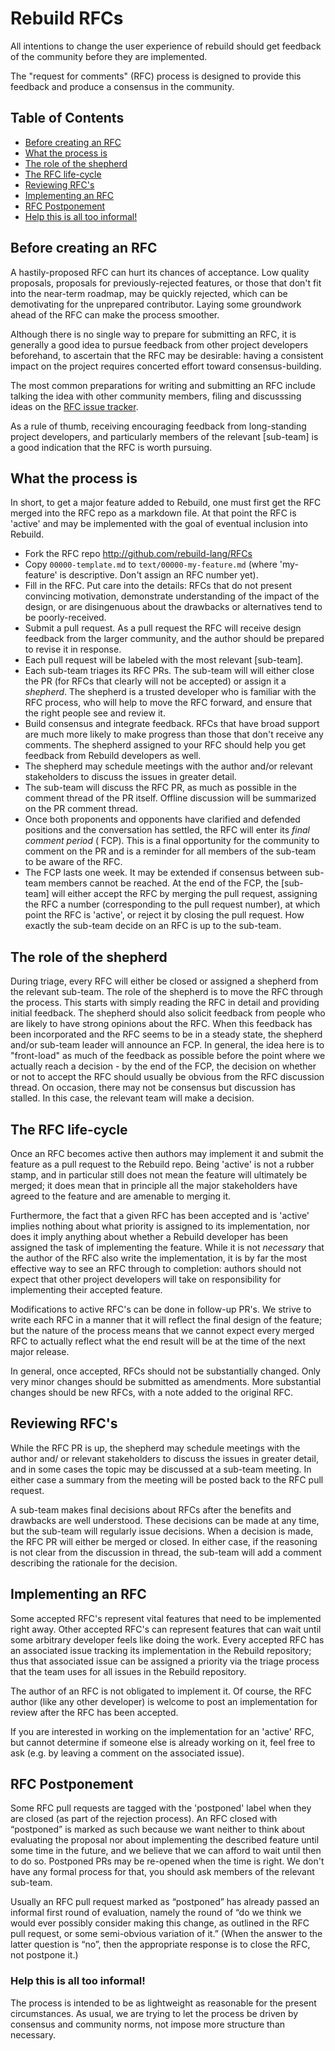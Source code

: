 # Rebuild RFCs
[Rebuild RFCs]: #rebuild-rfcs

All intentions to change the user experience of rebuild should get feedback of 
the community before they are implemented.

The "request for comments" (RFC) process is designed to provide this feedback 
and produce a consensus in the community.

## Table of Contents
[Table of Contents]: #table-of-contents

* [Before creating an RFC]
* [What the process is]
* [The role of the shepherd]
* [The RFC life-cycle]
* [Reviewing RFC's]
* [Implementing an RFC]
* [RFC Postponement]
* [Help this is all too informal!]

## Before creating an RFC
[Before creating an RFC]: #before-creating-an-rfc

A hastily-proposed RFC can hurt its chances of acceptance. Low quality 
proposals, proposals for previously-rejected features, or those that don't fit 
into the near-term roadmap, may be quickly rejected, which can be demotivating 
for the unprepared contributor. Laying some groundwork ahead of the RFC can 
make the process smoother.

Although there is no single way to prepare for submitting an RFC, it is 
generally a good idea to pursue feedback from other project developers 
beforehand, to ascertain that the RFC may be desirable: having a consistent 
impact on the project requires concerted effort toward consensus-building.

The most common preparations for writing and submitting an RFC include talking 
the idea with other community members, filing and discusssing ideas on the 
[RFC issue tracker][issues].

As a rule of thumb, receiving encouraging feedback from long-standing project 
developers, and particularly members of the relevant [sub-team] is a good 
indication that the RFC is worth pursuing.

[issues]: https://github.com/rebuild-lang/RFCs/issues


## What the process is
[What the process is]: #what-the-process-is

In short, to get a major feature added to Rebuild, one must first get the RFC 
merged into the RFC repo as a markdown file. At that point the RFC is 'active' 
and may be implemented with the goal of eventual inclusion into Rebuild.

* Fork the RFC repo http://github.com/rebuild-lang/RFCs
* Copy `00000-template.md` to `text/00000-my-feature.md` (where 'my-feature'
  is descriptive. Don't assign an RFC number yet).
* Fill in the RFC. Put care into the details: RFCs that do not present 
  convincing motivation, demonstrate understanding of the impact of the 
  design, or are disingenuous about the drawbacks or alternatives tend to be 
  poorly-received.
* Submit a pull request. As a pull request the RFC will receive design 
  feedback from the larger community, and the author should be prepared to
  revise it in response.
* Each pull request will be labeled with the most relevant [sub-team].
* Each sub-team triages its RFC PRs. The sub-team will will either close the 
  PR (for RFCs that clearly will not be accepted) or assign it a *shepherd*. 
  The shepherd is a trusted developer who is familiar with the RFC process, 
  who will help to move the RFC forward, and ensure that the right people see 
  and review it.
* Build consensus and integrate feedback. RFCs that have broad support are 
  much more likely to make progress than those that don't receive any 
  comments. The shepherd assigned to your RFC should help you get feedback 
  from Rebuild developers as well.
* The shepherd may schedule meetings with the author and/or relevant 
  stakeholders to discuss the issues in greater detail.
* The sub-team will discuss the RFC PR, as much as possible in the comment 
  thread of the PR itself. Offline discussion will be summarized on the PR 
  comment thread.
* Once both proponents and opponents have clarified and defended positions and
  the conversation has settled, the RFC will enter its *final comment period* (
  FCP). This is a final opportunity for the community to comment on the PR and 
  is a reminder for all members of the sub-team to be aware of the RFC.
* The FCP lasts one week. It may be extended if consensus between sub-team 
  members cannot be reached. At the end of the FCP,  the [sub-team] will 
  either accept the RFC by merging the pull request, assigning the RFC a 
  number (corresponding to the pull request number), at which point the RFC is 
  'active', or reject it by closing the pull request. How exactly the sub-team 
  decide on an RFC is up to the sub-team.


## The role of the shepherd
[The role of the shepherd]: #the-role-of-the-shepherd

During triage, every RFC will either be closed or assigned a shepherd from the
relevant sub-team. The role of the shepherd is to move the RFC through the
process. This starts with simply reading the RFC in detail and providing
initial feedback. The shepherd should also solicit feedback from people who
are likely to have strong opinions about the RFC. When this feedback has been
incorporated and the RFC seems to be in a steady state, the shepherd and/or
sub-team leader will announce an FCP. In general, the idea here is to 
"front-load" as much of the feedback as possible before the point where we 
actually reach a decision - by the end of the FCP, the decision on whether or 
not to accept the RFC should usually be obvious from the RFC discussion 
thread. On occasion, there may not be consensus but discussion has stalled. In 
this case, the relevant team will make a decision.


## The RFC life-cycle
[The RFC life-cycle]: #the-rfc-life-cycle

Once an RFC becomes active then authors may implement it and submit the 
feature as a pull request to the Rebuild repo. Being 'active' is not a rubber 
stamp, and in particular still does not mean the feature will ultimately be 
merged; it does mean that in principle all the major stakeholders have agreed 
to the feature and are amenable to merging it.

Furthermore, the fact that a given RFC has been accepted and is 'active' 
implies nothing about what priority is assigned to its implementation, nor 
does it imply anything about whether a Rebuild developer has been assigned the 
task of implementing the feature. While it is not *necessary* that the author 
of the RFC also write the implementation, it is by far the most effective way 
to see an RFC through to completion: authors should not expect that other 
project developers will take on responsibility for implementing their accepted 
feature.

Modifications to active RFC's can be done in follow-up PR's. We strive to 
write each RFC in a manner that it will reflect the final design of the 
feature; but the nature of the process means that we cannot expect every 
merged RFC to actually reflect what the end result will be at the time of the 
next major release.

In general, once accepted, RFCs should not be substantially changed. Only very 
minor changes should be submitted as amendments. More substantial changes 
should be new RFCs, with a note added to the original RFC.


## Reviewing RFC's
[Reviewing RFC's]: #reviewing-rfcs

While the RFC PR is up, the shepherd may schedule meetings with the author and/
or relevant stakeholders to discuss the issues in greater detail, and in some 
cases the topic may be discussed at a sub-team meeting. In either case a 
summary from the meeting will be posted back to the RFC pull request.

A sub-team makes final decisions about RFCs after the benefits and drawbacks 
are well understood. These decisions can be made at any time, but the sub-team 
will regularly issue decisions. When a decision is made, the RFC PR will 
either be merged or closed. In either case, if the reasoning is not clear from 
the discussion in thread, the sub-team will add a comment describing the 
rationale for the decision.


## Implementing an RFC
[Implementing an RFC]: #implementing-an-rfc

Some accepted RFC's represent vital features that need to be implemented right 
away. Other accepted RFC's can represent features that can wait until some 
arbitrary developer feels like doing the work. Every accepted RFC has an 
associated issue tracking its implementation in the Rebuild repository; thus 
that associated issue can be assigned a priority via the triage process that 
the team uses for all issues in the Rebuild repository. 

The author of an RFC is not obligated to implement it. Of course, the RFC 
author (like any other developer) is welcome to post an implementation for 
review after the RFC has been accepted.

If you are interested in working on the implementation for an 'active' RFC, 
but cannot determine if someone else is already working on it, feel free to 
ask (e.g. by leaving a comment on the associated issue).


## RFC Postponement
[RFC Postponement]: #rfc-postponement

Some RFC pull requests are tagged with the 'postponed' label when they are 
closed (as part of the rejection process). An RFC closed with “postponed” is 
marked as such because we want neither to think about evaluating the proposal 
nor about implementing the described feature until some time in the future, 
and we believe that we can afford to wait until then to do so. Postponed PRs 
may be re-opened when the time is right. We don't have any formal process for 
that, you should ask members of the relevant sub-team.

Usually an RFC pull request marked as “postponed” has already passed an 
informal first round of evaluation, namely the round of “do we think we would 
ever possibly consider making this change, as outlined in the RFC pull 
request, or some semi-obvious variation of it.”  (When the answer to the 
latter question is “no”, then the appropriate response is to close the RFC, 
not postpone it.)


### Help this is all too informal!
[Help this is all too informal!]: #help-this-is-all-too-informal

The process is intended to be as lightweight as reasonable for the present 
circumstances. As usual, we are trying to let the process be driven by 
consensus and community norms, not impose more structure than necessary.
